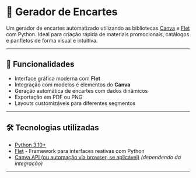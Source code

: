 # 🧾 Gerador de Encartes

Um gerador de encartes automatizado utilizando as bibliotecas [Canva](https://www.canva.com/) e [Flet](https://flet.dev) com Python. Ideal para criação rápida de materiais promocionais, catálogos e panfletos de forma visual e intuitiva.

---

## 🚀 Funcionalidades

- Interface gráfica moderna com **Flet**
- Integração com modelos e elementos do **Canva**
- Geração automática de encartes com dados dinâmicos
- Exportação em PDF ou PNG
- Layouts customizáveis para diferentes segmentos

---

## 🛠️ Tecnologias utilizadas

- [Python 3.10+](https://www.python.org/)
- [Flet](https://flet.dev) - Framework para interfaces reativas com Python
- [Canva API (ou automação via browser, se aplicável)](https://www.canva.com/developers/) *(dependendo da integração)*

---
